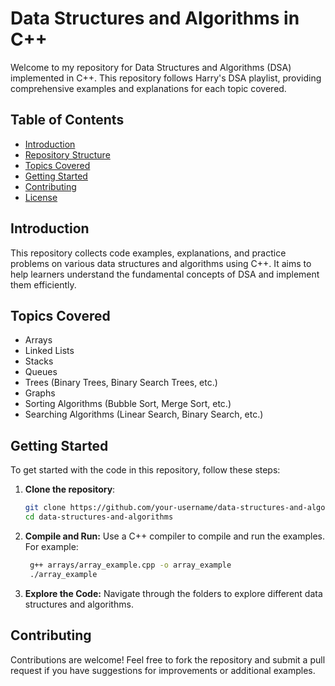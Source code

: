 # Data Structures and Algorithms in C++

Welcome to my repository for Data Structures and Algorithms (DSA) implemented in C++. This repository follows Harry's DSA playlist, providing comprehensive examples and explanations for each topic covered.

## Table of Contents

- [Introduction](#introduction)
- [Repository Structure](#repository-structure)
- [Topics Covered](#topics-covered)
- [Getting Started](#getting-started)
- [Contributing](#contributing)
- [License](#license)

## Introduction

This repository collects code examples, explanations, and practice problems on various data structures and algorithms using C++. It aims to help learners understand the fundamental concepts of DSA and implement them efficiently.

## Topics Covered

- Arrays
- Linked Lists
- Stacks
- Queues
- Trees (Binary Trees, Binary Search Trees, etc.)
- Graphs
- Sorting Algorithms (Bubble Sort, Merge Sort, etc.)
- Searching Algorithms (Linear Search, Binary Search, etc.)

## Getting Started

To get started with the code in this repository, follow these steps:

1. **Clone the repository**:
   ```bash
   git clone https://github.com/your-username/data-structures-and-algorithms.git
   cd data-structures-and-algorithms
   ```
2. **Compile and Run:** Use a C++ compiler to compile and run the examples. For example:
   ```bash
    g++ arrays/array_example.cpp -o array_example
    ./array_example
    ```
3. **Explore the Code:** Navigate through the folders to explore different data structures and algorithms.


## Contributing
Contributions are welcome! Feel free to fork the repository and submit a pull request if you have suggestions for improvements or additional examples.
   

